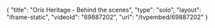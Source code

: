 {
    "title": "Oris Heritage - Behind the scenes",
    "type": "solo",
    "layout": "iframe-static",
    "videoId": "69887202",
    "url": "\/tvpembed\/69887202"
}